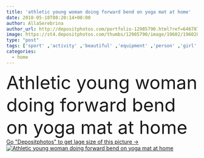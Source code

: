 ```yaml
---
title: 'athletic young woman doing forward bend on yoga mat at home'
date: 2018-05-18T08:20:14+00:00
author: AllaSerebrina
author_url: http://depositphotos.com/portfolio-12985790.html?ref=64678756
image: https://st4.depositphotos.com/thumbs/12985790/image/19602/196028354/api_thumb_450.jpg?forcejpeg=true
type: "post"
tags: ['sport' ,'activity' ,'beautiful' ,'equipment' ,'person' ,'girl' ,'female' ,'people' ,'position' ,'pose' ,'meditation' ,'indoor' ,'home' ,'active' ,'sportive' ,'fit' ,'fitness' ,'exercise' ,'Exercising' ,'alone' ,'attractive' ,'athlete' ,'training' ,'buddhism' ,'meditating' ,'sporting' ,'yoga' ,'Stretching' ,'athletic' ,'workout' ,'practice' ,'flexibility' ,'asana' ,'sporty' ,'sportswear' ,'practicing' ,'sportswoman' ,'young adult' ,'working out' ,'yoga mat' ,'caucasian woman' ,'fit ball' ,'forward bend' ]
categories: 
  - home
---
```

<div aling="center">
            <font size="60"> Athletic young woman doing forward bend on yoga mat at home</font>   
</div>
<div>
    <a href='https://depositphotos.com/196028354/stock-photo-athletic-young-woman-doing-forward.html?ref=64678756' target=_blank > Go "Depositphotos" to get lage size of this picture ->
        <img href='https://depositphotos.com/196028354/stock-photo-athletic-young-woman-doing-forward.html?ref=64678756' src='https://st4.depositphotos.com/12985790/19602/i/950/depositphotos_196028354-stock-photo-athletic-young-woman-doing-forward.jpg?forcejpeg=true' alt='Athletic young woman doing forward bend on yoga mat at home' >
    </a>
</div>
